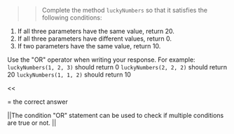 >>Complete the method <code>luckyNumbers</code> so that it satisfies the following conditions:
<ol>
<li>If all three parameters have the same value, return 20.</li>
<li>If all three parameters have different values, return 0.</li>
<li>If two parameters have the same value, return 10.</li>
</ol>
<p>Use the "OR" operator when writing your response.
For example:
<code>luckyNumbers(1, 2, 3)</code> should return 0
<code>luckyNumbers(2, 2, 2)</code> should return 20
<code>luckyNumbers(1, 1, 2)</code> should return 10 </p><<

= the correct answer

||The condition "OR" statement can be used to check if multiple conditions are true or not. ||